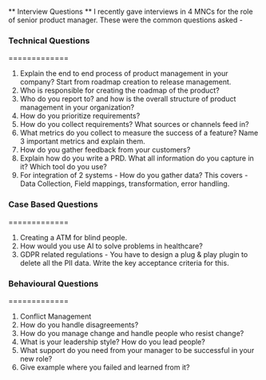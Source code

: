 ** Interview Questions **
I recently gave interviews in 4 MNCs for the role of senior product manager. These were the common questions asked - 

### Technical Questions
=============
1. Explain the end to end process of product management in your company? Start from roadmap creation to release management.  
2. Who is responsible for creating the roadmap of the product?
3. Who do you report to? and how is the overall structure of product management in your organization?
4. How do you prioritize requirements?
5. How do you collect requirements? What sources or channels feed in?
6. What metrics do you collect to measure the success of a feature? Name 3 important metrics and explain them.
7. How do you gather feedback from your customers?
8. Explain how do you write a PRD. What all information do you capture in it? Which tool do you use? 
9. For integration of 2 systems - How do you gather data? This covers - Data Collection, Field mappings, transformation, error handling.

### Case Based Questions
=============
1. Creating a ATM for blind people.
2. How would you use AI to solve problems in healthcare? 
3. GDPR related regulations - You have to design a plug & play plugin to delete all the PII data. Write the key acceptance criteria for this. 

### Behavioural Questions
=============
1. Conflict Management 
2. How do you handle disagreements?
3. How do you manage change and handle people who resist change?
4. What is your leadership style? How do you lead people?
5. What support do you need from your manager to be successful in your new role?
6. Give example where you failed and learned from it?
